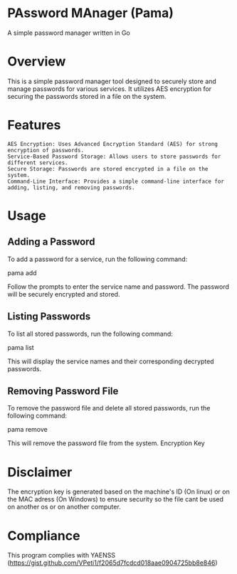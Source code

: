 # PAssword MAnager (Pama)
A simple password manager written in Go

# Overview

This is a simple password manager tool designed to securely store and manage passwords for various services. It utilizes AES encryption for securing the passwords stored in a file on the system.

# Features

    AES Encryption: Uses Advanced Encryption Standard (AES) for strong encryption of passwords.
    Service-Based Password Storage: Allows users to store passwords for different services.
    Secure Storage: Passwords are stored encrypted in a file on the system.
    Command-Line Interface: Provides a simple command-line interface for adding, listing, and removing passwords.

# Usage

## Adding a Password

To add a password for a service, run the following command:

pama add

Follow the prompts to enter the service name and password. The password will be securely encrypted and stored.

## Listing Passwords

To list all stored passwords, run the following command:

pama list

This will display the service names and their corresponding decrypted passwords.

## Removing Password File

To remove the password file and delete all stored passwords, run the following command:

pama remove

This will remove the password file from the system.
Encryption Key

# Disclaimer

The encryption key is generated based on the machine's ID (On linux) or on the MAC adress (On Windows) to ensure security so the file cant be used on another os or on another computer.

# Compliance

This program complies with YAENSS (https://gist.github.com/VPeti1/f2065d7fcdcd018aae0904725bb8e846)
